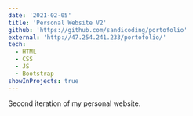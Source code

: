 ```yaml
---
date: '2021-02-05'
title: 'Personal Website V2'
github: 'https://github.com/sandicoding/portofolio'
external: 'http://47.254.241.233/portofolio/'
tech:
  - HTML
  - CSS
  - JS
  - Bootstrap
showInProjects: true
---
```


Second iteration of my personal website.
